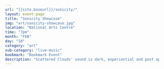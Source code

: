 ```yaml
---
url: "{{site.baseurl}}/sonicity/"
layout: event-page
title: "Sonicity Showcase"
img: "art/sonicity-showcase.jpg"
location: "National Arts Centre"
time: "7pm"
month: "FEB"
day: "10"
category: "art"
sub-category: "live-music"
bookmark: "Bookmark Event"
description: "Scattered Clouds' sound is dark, experiential and post apocalyptic. It layers artificial enstasy with bouts of unsteady euphoria and romanticism. Brooding rhythms and precise noise from this experimental 3-piece underline film noir imagery and auto-fictional narratives."
---
```

